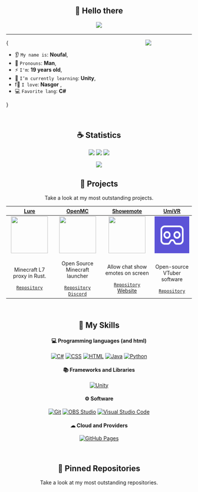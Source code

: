 <h2 align="center">👋 Hello there</h2>

<p align="center">
    <img src="https://komarev.com/ghpvc/?username=sammwyy&color=blueviolet"/> 
</p>

<hr/>

<img align='right' src='https://octodex.github.com/images/femalecodertocat.png' width='25%'>  

{  

* 👂 `My name is`: **Noufal**,
* 👩 `Pronouns`: **Man**,
* ⚡ `I'm`: **19 years old**,
* 🌱 `I’m currently learning`: **Unity**,
* f🍔 `I love`: **Nasgor**  ,
* 💻 `Favorite lang`: **C#**  

}

<br/>

<h2 align="center">☕ Statistics</h2>

<p align="center">
  <img height="50%" width="auto" src ="https://github-readme-stats.vercel.app/api?username=sammwyy&show_icons=true&count_private=true&theme=material-palenight&hide_border=true&hide=issues,contribs&bg_color=00000000">
  <img height="50%" width="auto" src ="https://github-readme-stats.vercel.app/api/top-langs/?username=sammwyy&layout=compact&hide_border=true&theme=material-palenight&bg_color=00000000&langs_count=6&hide=jupyter%20notebook,tex,css,php&exclude_repo=Pacman-AI">
  <img src ="https://github-readme-streak-stats.herokuapp.com?user=sammwyy&theme=material-palenight&hide_border=true&background=FFFFFF00">
</p>

<p align="center">
    <img src="https://github-profile-trophy.vercel.app/?username=sammwyy&theme=tokyonight"/>
</p>

<h2 align="center">🚀 Projects</h2>
<p align="center">Take a look at my most outstanding projects.</p>
  
| <a href="https://github.com/sammwyy/Lure" target="_blank">**Lure**</a> | <a href="https://github.com/sammwyy/OpenMC" target="_blank">**OpenMC**</a> | <a href="https://github.com/sammwyy/show-emote" target="_blank">**Showemote**</a> | <a href="https://github.com/sammwyy/umivr" target="_blank">**UmiVR**</a> |
| :---: | :---: | :---: | :---: |
<img align='center' src='https://github.com/sammwyy/Lure/blob/main/assets/icon@128.png?raw=true' width="100px"  height='100px'> | <img align='center' width="100px" src='https://github.com/sammwyy/OpenMC/blob/main/assets/icon.png?raw=true' height='100px'>  | <img align='center' src='https://cdn3.emoji.gg/emojis/9452_lul.png' width="100px" height='100px'> | <img align='center' src='https://github.com/sammwyy/UmiVR/blob/main/Assets/icon.png?raw=true' width="100px" height='100px'> |
| <p>Minecraft L7 proxy in Rust.</p> <a href="https://github.com/samwmyy/lure" target="_blank">`Repository`</a> | <p>Open Source Minecraft launcher</p> <a href="https://github.com/sammwyy/OpenMC" target="_blank">`Repository`</a> <a href="https://discord.gg/bm9Dk8k6CC" target="_blank">`Discord`</a> | <p>Allow chat show emotes on screen</p> <a href="https://github.com/sammwyy/show-emote" target="_blank">`Repository`</a> <a href="https://show-emote.sammwy.com/" target="_blank">Website</a> | <p>Open-source VTuber software</p> <a href="https://github.com/sammwyy/umivr" target="_blank">`Repository`</a> |
<br/>

<h2 align="center">🌱 My Skills</h2>

<h4 align="center">💻 Programming languages (and html)</h4>

<p align="center">
<a href="https://github.com/search?q=user%3ASammwyy1+language%3Acsharp"><img alt="C#" src="https://custom-icon-badges.demolab.com/badge/C%23-68217A.svg?logo=cs2&logoColor=white"></a>
<a href="https://github.com/search?q=user%3ASammwyy1+language%3Acss"><img alt="CSS" src="https://img.shields.io/badge/CSS-1572B6.svg?logo=css3&logoColor=white"></a>
<a href="https://github.com/search?q=user%3ASammwyy1+language%3Ahtml"><img alt="HTML" src="https://img.shields.io/badge/HTML-E34F26.svg?logo=html5&logoColor=white"></a>
<a href="https://github.com/search?q=user%3ASammwyy1+language%3Ajava"><img alt="Java" src="https://custom-icon-badges.demolab.com/badge/Java-007396.svg?logo=java&logoColor=white"></a>
<a href="https://github.com/search?q=user%3ASammwyy1+language%3Apython"><img alt="Python" src="https://img.shields.io/badge/Python-14354C.svg?logo=python&logoColor=white"></a>
</p>

<h4 align="center">📚 Frameworks and Libraries</h4>

<p align="center">
<a href="#"><img alt="Unity" src="https://img.shields.io/badge/Unity-000000.svg?logo=unity&logoColor=white"></a>
</p>

<h4 align="center">⚙ Software</h4>

<p align="center">
<a href="#"><img alt="Git" src="https://img.shields.io/badge/Git-F05033.svg?logo=git&logoColor=white"></a>
<a href="#"><img alt="OBS Studio" src="https://img.shields.io/badge/-OBS-302E31?logo=obs-studio&logoColor=white"></a>
<a href="#"><img alt="Visual Studio Code" src="https://img.shields.io/badge/Visual%20Studio%20Code-0078d7.svg?logo=visual-studio-code&logoColor=white"></a>
</p>

<h4 align="center">☁ Cloud and Providers</h4>

<p align="center">
<a href="#"><img alt="GitHub Pages" src="https://img.shields.io/badge/GitHub%20Pages-327FC7.svg?logo=github&logoColor=white"></a>
</p>

<br/>

<h2 align="center">📌 Pinned Repositories</h2>
<p align="center">Take a look at my most outstanding repositories.</p>
